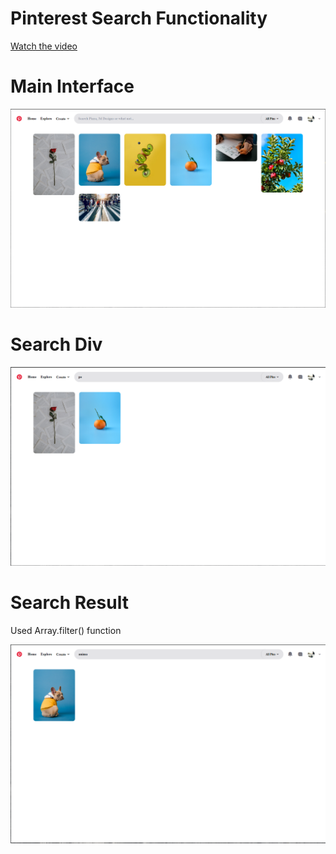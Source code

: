 # Pinterest Search Functionality

[Watch the video](https://github.com/Hamza-Asif-HA2/Pinterest_Search_Filtter/blob/main/project1.mp4)

# Main Interface

![UI](Project-1.PNG)

# Search Div

![Search Div](Project-2.PNG)

# Search Result

Used Array.filter() function

![Result](Project-3.PNG)

